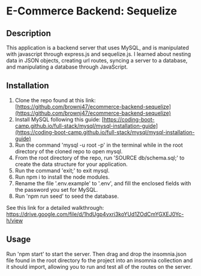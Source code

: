 # E-Commerce Backend: Sequelize

## Description

This application is a backend server that uses MySQL, and is manipulated with javascript through express.js and sequelize.js. I learned about nesting data in JSON objects, creating url routes, syncing a server to a database, and manipulating a database through JavaScript. 
## Installation

1. Clone the repo found at this link: [https://github.com/brownj47/ecommerce-backend-sequelize](https://github.com/brownj47/ecommerce-backend-sequelize)
2. Install MySQL following this guide: [https://coding-boot-camp.github.io/full-stack/mysql/mysql-installation-guide](https://coding-boot-camp.github.io/full-stack/mysql/mysql-installation-guide)
3. Run the command 'mysql -u root -p' in the terminal while in the root directory of the cloned repo to open mysql.
4. From the root directory of the repo, run 'SOURCE db/schema.sql;' to create the data structure for your application.
5. Run the command 'exit;' to exit mysql.
6. Run npm i to install the node modules.
7. Rename the file '.env.example' to '.env', and fill the enclosed fields with the password you set for MySQL.
8. Run 'npm run seed' to seed the database.


See this link for a detailed walkthrough: https://drive.google.com/file/d/1hdUgp4vxri3koYUd1ZOdCmYGXEJ0Yc-h/view


## Usage

Run 'npm start' to start the server. 
Then drag and drop the insomnia.json file found in the root directory fo the project into an insomnia collection and it should import, allowing you to run and test all of the routes on the server. 